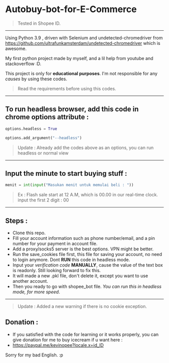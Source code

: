 # Autobuy-bot-for-E-Commerce

> Tested in Shopee ID.

-----

Using Python 3.9 , driven with Selenium and undetected-chromedriver from https://github.com/ultrafunkamsterdam/undetected-chromedriver which is awesome.

My first python project made by myself, and a lil help from youtube and stackoverflow :D.

This project is only for **educational purposes**.
I'm not responsible for any *causes* by using these codes.

> Read the requirements before using this codes.

-----

## To run headless browser, add this code in chrome options attribute : 

```py
options.headless = True
```

```py
options.add_argument("--headless")
```
> Update : Already add the codes above as an options, you can run headless or normal view

-----

## Input the minute to start buying stuff : 

```py
menit = int(input("Masukan menit untuk memulai beli : "))
```
> Ex : Flash sale start at 12 A.M, which is 00.00 in our real-time clock. input the first 2 digit : 00

-----

## Steps :
  - Clone this repo.
  - Fill your account information such as phone number/email, and a pin number for your payment in account file.
  - Add a proxy/socks5 server is the best options. VPN might be better.
  - Run the save_cookies file first, this file for saving your account, no need to login anymore. Dont **RUN** this code in headless mode.
  - Input your *verification code* **MANUALLY**, cause the value of the text box is readonly. Still looking forward to fix this.
  - It will made a new .pkl file, don't delete it, except you want to use another account.
  - Then you ready to go with shopee_bot file.  *You can run this in headless mode, for more speed*.
  
  -----
 
 > Update : Added a new warning if there is no cookie exception.
 
 ## Donation :
 - If you satisfied with the code for learning or it works properly, you can give donation for me to buy icecream if u want here :
 - https://paypal.me/kevinopee?locale.x=id_ID
 
 Sorry for my bad English. :p

